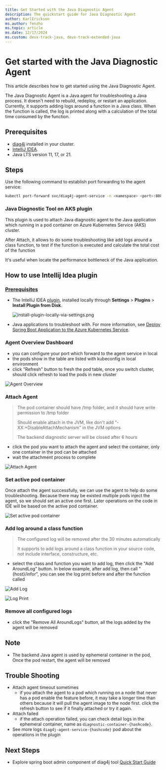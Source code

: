 ```yaml
---
title: Get Started with the Java Diagnostic Agent
description: The quickstart guide for Java Diagnostic Agent
author: KarlErickson
ms.author: fenzho
ms.topic: article
ms.date: 12/17/2024
ms.custom: devx-track-java, devx-track-extended-java
---
```


# Get started with the Java Diagnostic Agent

This article describes how to get started using the Java Diagnostic Agent.

The Java Diagnostic Agent is a Java agent for troubleshooting a Java process. It doesn't need to rebuild, redeploy, or restart an application. Currently, it supports adding logs around a function in a Java class. When the function is called, the log is printed along with a calculation of the total time consumed by the function.

## Prerequisites

- [diag4j](java-diagnostic-tools-sba-quickstart.md#steps) installed in your cluster.
- [IntelliJ IDEA](https://www.jetbrains.com/idea/download).
- Java LTS version 11, 17, or 21.

## Steps

Use the following command to establish port forwarding to the agent service:

```bash
kubectl port-forward svc/diag4j-agent-service -n <namespace> <port>:8080
```

### Java Diagnostic Tool on AKS plugin

This plugin is used to attach Java diagnostic agent to the Java application which running in a pod container on Azure Kubernetes Service (AKS) cluster.

After Attach, it allows to do some troubleshooting like add logs around a class function, to test if the function is executed and calculate the total cost of the function

It's useful when locate the performance bottleneck of the Java application.

## How to use Intellij Idea plugin

### [Prerequisites](#prerequisites)

- The IntelliJ IDEA [plugin](https://github.com/microsoft/diag4j/releases), installed locally through **Settings** > **Plugins** > **Install Plugin from Disk**.

  ![install-plugin-locally-via-settings.png](media/java-diagnostic-tool/install-plugin-locally.png)

- Java applications to troubleshoot with. For more information, see [Deploy Spring Boot Application to the Azure Kubernetes Service](../spring-framework/deploy-spring-boot-java-app-on-kubernetes.md).

### Agent Overview Dashboard

  - you can configure your port which forward to the agent service in local
  - the pods show in the table are listed with kubeconfig in local environment
  - click "Refresh" button to fresh the pod table, once you switch cluster, should click refresh to load the pods in new cluster

  ![Agent Overview](media/java-diagnostic-tool/overview.png)

### Attach Agent

> The pod container should have /tmp folder, and it should have write permission to /tmp folder
>
> Should enable attach in the JVM, like don't add "-XX:+DisableAttachMechanism" in the JVM options
>
> The backend diagnostic server will be closed after 6 hours

  - click the pod you want to attach the agent and select the container, only one container in the pod can be attached
  - wait the attachment process to complete

  ![Attach Agent](media/java-diagnostic-tool/attach.png)

### Set active pod container

 Once attach the agent successfully, we can use the agent to help do some troubleshooting. Because there may be existed multiple pods inject the agent, so we should set an active one first. Later operations on the code in IDE will be based on the active pod container.

 ![Set active pod container](media/java-diagnostic-tool/setactive.png)

### Add log around a class function

> The configured log will be removed after the 30 minutes automatically
>
> It supports to add logs around a class function in your source code, not include interface, constructure, etc.

- select the class and function you want to add log, then click the "Add AroundLog" button. In below example, after add log, then call "{host}/infor", you can see the log print before and after the function called

![Add Log](media/java-diagnostic-tool/addlog.png)

![Log Print](media/java-diagnostic-tool/showlog.png)

### Remove all configured logs

- click the "Remove All AroundLogs" button, all the logs added by the agent will be removed

## Note

- The backend Java agent is used by ephemeral container in the pod, Once the pod restart, the agent will be removed

## Trouble Shooting

- Attach agent timeout sometimes
  - if you attach the agent to a pod which running on a node that never has a pod enable the feature before,
  it may take a longer time than others because it will pull the agent image to the node first. click the refresh button to see if it finally attached or try it again.
- Attach failed
  - if the attach operation failed, you can check detail logs in the ephemeral container, name as `diagnostic-container-{hashcode}`.
- See more logs `diag4j-agent-service-{hashcode}` pod about the operations in the plugin

## Next Steps

- Explore spring boot admin component of diag4j tool [Quick Start Guide](java-diagnostic-tools-sba-quickstart.md)
